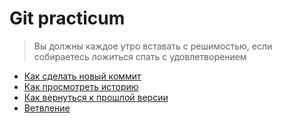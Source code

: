 # Git practicum

> Вы должны каждое утро вставать с решимостью, если собираетесь ложиться спать с удовлетворением 
- [Как сделать новый коммит](./commmit_help.md)
- [Как просмотреть историю](./log_help.md)
- [Как вернуться к прошлой версии](./reset_help.md)
- [Ветвление](./branch_help.md)
